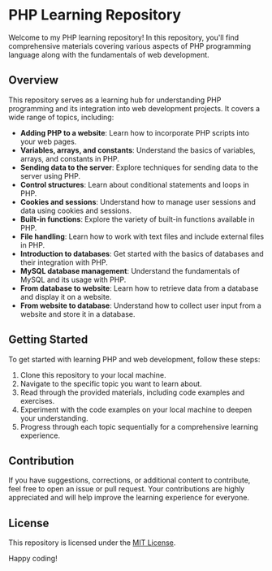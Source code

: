 # PHP Learning Repository

Welcome to my PHP learning repository! In this repository, you'll find comprehensive materials covering various aspects of PHP programming language along with the fundamentals of web development.

## Overview

This repository serves as a learning hub for understanding PHP programming and its integration into web development projects. It covers a wide range of topics, including:

- **Adding PHP to a website**: Learn how to incorporate PHP scripts into your web pages.
- **Variables, arrays, and constants**: Understand the basics of variables, arrays, and constants in PHP.
- **Sending data to the server**: Explore techniques for sending data to the server using PHP.
- **Control structures**: Learn about conditional statements and loops in PHP.
- **Cookies and sessions**: Understand how to manage user sessions and data using cookies and sessions.
- **Built-in functions**: Explore the variety of built-in functions available in PHP.
- **File handling**: Learn how to work with text files and include external files in PHP.
- **Introduction to databases**: Get started with the basics of databases and their integration with PHP.
- **MySQL database management**: Understand the fundamentals of MySQL and its usage with PHP.
- **From database to website**: Learn how to retrieve data from a database and display it on a website.
- **From website to database**: Understand how to collect user input from a website and store it in a database.

## Getting Started

To get started with learning PHP and web development, follow these steps:

1. Clone this repository to your local machine.
2. Navigate to the specific topic you want to learn about.
3. Read through the provided materials, including code examples and exercises.
4. Experiment with the code examples on your local machine to deepen your understanding.
5. Progress through each topic sequentially for a comprehensive learning experience.

## Contribution

If you have suggestions, corrections, or additional content to contribute, feel free to open an issue or pull request. Your contributions are highly appreciated and will help improve the learning experience for everyone.

## License

This repository is licensed under the [MIT License](LICENSE).

Happy coding!
